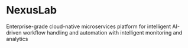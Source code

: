 # NexusLab
Enterprise-grade cloud-native microservices platform for intelligent AI-driven workflow handling and automation with intelligent monitoring and analytics

